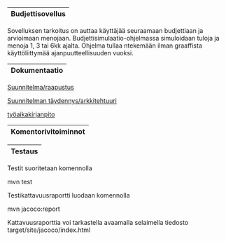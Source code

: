 Budjettisovellus     | 
-------------------- |


Sovelluksen tarkoitus on auttaa käyttäjää seuraamaan budjettiaan ja arvioimaan menojaan.
Budjettisimulaatio-ohjelmassa simuloidaan tuloja ja menoja 1, 3 tai 6kk ajalta.
Ohjelma tullaa ntekemään ilman graaffista käyttöliittymää ajanpuutteellisuuden vuoksi.

Dokumentaatio | 
------------- |
[Suunnitelma/raapustus](https://github.com/hunnak/ot-harjoitusty-/blob/master/dokumentointi/suunnitelma.md)

[Suunnitelman täydennys/arkkitehtuuri](https://github.com/hunnak/ot-harjoitusty-/blob/master/dokumentointi/arkkitehtuuri.md)

[työaikakirjanpito](https://github.com/hunnak/ot-harjoitusty-/blob/master/dokumentointi/tyoaikakirjanpito)




Komentorivitoiminnot |
-------------------- |

Testaus |
------- |

Testit suoritetaan komennolla

mvn test

Testikattavuusraportti luodaan komennolla

mvn jacoco:report

Kattavuusraporttia voi tarkastella avaamalla selaimella tiedosto target/site/jacoco/index.html




